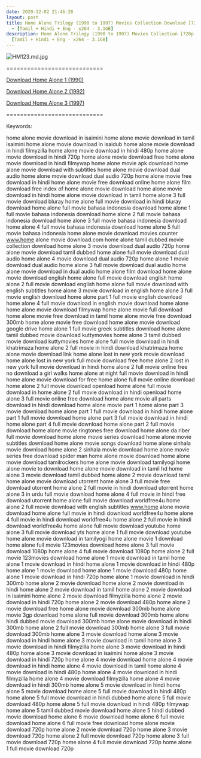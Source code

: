 ```yaml
---
date: 2020-12-02 21:46:28
layout: post
title: Home Alone Trilogy (1990 to 1997) Movies Collection Download [720p BDRip
  - [Tamil + Hindi + Eng - x264 - 3.1GB]
description: Home Alone Trilogy (1990 to 1997) Movies Collection [720p BDRip -
  [Tamil + Hindi + Eng - x264 - 3.1GB]
---
```

<!--StartFragment-->

![HM123.md.jpg](https://extraimages.net/images/2020/12/01/HM123.md.jpg)

<!--EndFragment-->

\============================

[Download Home Alone 1 (1990)](https://hd.isaiminiweb.online/home-alone-1990-movie-download-hd-720p-bdrip-tamil-hindi-eng-x264/)

[](https://hd.isaiminiweb.online/home-alone-1990-movie-download-hd-720p-bdrip-tamil-hindi-eng-x264/)[Download Home Alone 2 (1992)](https://hd.isaiminiweb.online/home-alone-1992-movie-download-hd-720p-bdrip-tamil-hindi-eng-x264/)

[Download Home Alone 3 (1997)](https://hd.isaiminiweb.online/home-alone-1997-movie-download-hd-720p-bdrip-tamil-hindi-eng-x264/)

\============================



Keywords:

home alone movie download in isaimini
home alone movie download in tamil isaimini
home alone movie download in isaidub
home alone movie download in hindi filmyzilla
home alone movie download in hindi 480p
home alone movie download in hindi 720p
home alone movie download free
home alone movie download in hindi filmywap
home alone movie apk download
home alone movie download with subtitles
home alone movie download dual audio
home alone movie download dual audio 720p
home alone movie free download in hindi
home alone movie free download online
home alone film download free
index of home alone movie download
home alone movie download in hindi
home alone movie download in tamil
home alone 3 full movie download bluray
home alone full movie download in hindi bluray
download home alone full movie bahasa indonesia
download home alone 1 full movie bahasa indonesia
download home alone 2 full movie bahasa indonesia
download home alone 3 full movie bahasa indonesia
download home alone 4 full movie bahasa indonesia
download home alone 5 full movie bahasa indonesia
home alone movie download movies counter
www.home alone movie download.com
home alone tamil dubbed movie collection download
home alone 3 movie download dual audio 720p
home alone movie download tamil dubbed
home alone full movie download dual audio
home alone 4 movie download dual audio 720p
home alone 1 movie download dual audio
home alone 3 full movie download dual audio
home alone movie download in dual audio
home alone film download
home alone movie download english
home alone full movie download english
home alone 2 full movie download english
home alone full movie download with english subtitles
home alone 3 movie download in english
home alone 3 full movie english download
home alone part 1 full movie english download
home alone 4 full movie download in english
movie download home alone
home alone movie download filmywap
home alone movie full download
home alone movie free download in tamil
home alone movie free download 300mb
home alone movie free download
home alone movie download google drive
home alone 1 full movie greek subtitles download
home alone tamil dubbed movie download kuttymovies
home alone 3 tamil dubbed movie download kuttymovies
home alone full movie download in hindi khatrimaza
home alone 2 full movie in hindi download khatrimaza
home alone movie download link
home alone lost in new york movie download
home alone lost in new york full movie download free
home alone 2 lost in new york full movie download in hindi
home alone 2 full movie online free no download
a girl walks home alone at night full movie download in hindi
home alone movie download for free
home alone full movie online download
home alone 2 full movie download openload
home alone full movie download in
home alone 2 full movie download in hindi openload
home alone 3 full movie online free download
home alone movie all parts download in hindi
download home alone movie part 1
home alone part 3 movie download
home alone part 1 full movie download in hindi
home alone part 1 full movie download
home alone part 3 full movie download in hindi
home alone part 4 full movie download
home alone part 2 full movie download
home alone movie ringtones free download
home alone da riber full movie download
home alone movie series download
home alone movie subtitles download
home alone movie songs download
home alone sinhala movie download
home alone 2 sinhala movie download
home alone movie series free download
spider man home alone movie download
home alone movie download tamilrockers
home alone movie download tamilyogi
home alone movie to download
home alone movie download in tamil hd
home alone 3 movie download tamil dubbed
home alone 2 movie download tamil
home alone movie download utorrent
home alone 3 full movie free download utorrent
home alone 2 full movie in hindi download utorrent
home alone 3 in urdu full movie download
home alone 4 full movie in hindi free download utorrent
home alone full movie download worldfree4u
home alone 2 full movie download with english subtitles
www.home alone movie download
home alone full movie in hindi download worldfree4u
home alone 4 full movie in hindi download worldfree4u
home alone 2 full movie in hindi download worldfree4u
home alone full movie download youtube
home alone 3 full movie download yts
home alone 1 full movie download youtube
home alone movie download in tamilyogi
home alone movie 1 download
home alone full movie 123movies download
home alone 3 full movie download 1080p
home alone 4 full movie download 1080p
home alone 2 full movie 123movies download
home alone 1 movie download in tamil
home alone 1 movie download in hindi
home alone 1 movie download in hindi 480p
home alone 1 movie download
home alone 1 movie download 480p
home alone 1 movie download in hindi 720p
home alone 1 movie download in hindi 300mb
home alone 2 movie download
home alone 2 movie download in hindi
home alone 2 movie download in tamil
home alone 2 movie download in isaimini
home alone 2 movie download filmyzilla
home alone 2 movie download in hindi 720p
home alone 2 movie download 480p
home alone 2 movie download free
home alone movie download 300mb
home alone movie 3gp download
home alone full movie download 300mb
home alone hindi dubbed movie download 300mb
home alone movie download in hindi 300mb
home alone 2 full movie download 300mb
home alone 3 full movie download 300mb
home alone 3 movie download
home alone 3 movie download in hindi
home alone 3 movie download in tamil
home alone 3 movie download in hindi filmyzilla
home alone 3 movie download in hindi 480p
home alone 3 movie download in isaimini
home alone 3 movie download in hindi 720p
home alone 4 movie download
home alone 4 movie download in hindi
home alone 4 movie download in tamil
home alone 4 movie download in hindi 480p
home alone 4 movie download in hindi filmyzilla
home alone 4 movie download filmyzilla
home alone 4 movie download in hindi 300mb
home alone 5 movie download in hindi
home alone 5 movie download
home alone 5 full movie download in hindi 480p
home alone 5 full movie download in hindi dubbed
home alone 5 full movie download 480p
home alone 5 full movie download in hindi 480p filmywap
home alone 5 tamil dubbed movie download
home alone 5 hindi dubbed movie download
home alone 6 movie download
home alone 6 full movie download
home alone 6 full movie free download
home alone movie download 720p
home alone 2 movie download 720p
home alone 3 movie download 720p
home alone 2 full movie download 720p
home alone 3 full movie download 720p
home alone 4 full movie download 720p
home alone 1 full movie download 720p